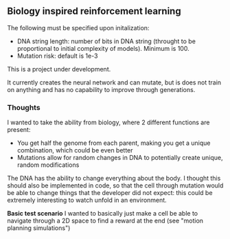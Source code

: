 ## Biology inspired reinforcement learning

The following must be specified upon initalization:
- DNA string length: number of bits in DNA string (throught to be proportional to initial complexity of models). Minimum is 100.
- Mutation risk: default is 1e-3

This is a project under development.

It currently creates the neural network and can mutate, but is does not train on anything and has no capability to improve through generations.

### Thoughts
I wanted to take the ability from biology, where 2 different functions are present:
- You get half the genome from each parent, making you get a unique combination, which could be even better
- Mutations allow for random changes in DNA to potentially create unique, random modifications

The DNA has the ability to change everything about the body. I thought this should also be implemented in code, so that the cell through mutation would be able to change things that the developer did not expect: this could be extremely interesting to watch unfold in an environment.

**Basic test scenario**
I wanted to basically just make a cell be able to navigate through a 2D space to find a reward at the end (see "motion planning simulations")